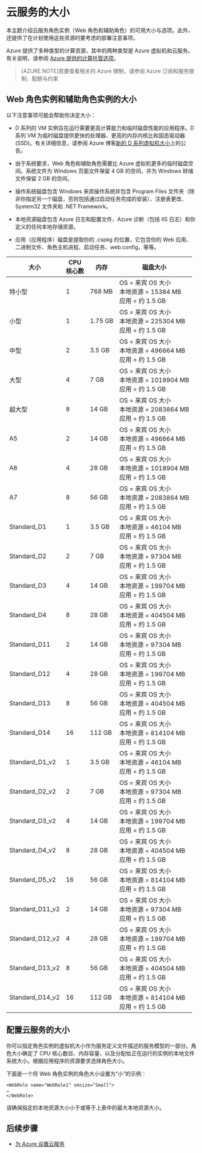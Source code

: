 <properties 
 pageTitle="云服务的大小" 
 description="列出 Azure 云服务 Web 角色和辅助角色的不同大小。" 
 services="cloud-services" 
 documentationCenter="" 
 authors="Thraka" 
 manager="timlt" 
 editor=""/>
<tags 
 ms.service="cloud-services" 
 ms.date="09/14/2015"
 wacn.date="01/27/2016"/>
 
# 云服务的大小

本主题介绍云服务角色实例（Web 角色和辅助角色）的可用大小与选项。此外，还提供了在计划使用这些资源时要考虑的部署注意事项。

Azure 提供了多种类型的计算资源，其中的两种类型是 Azure 虚拟机和云服务。有关说明，请参阅 [Azure 提供的计算托管选项](/documentation/articles/fundamentals-application-models)。

> [AZURE.NOTE]若要查看相关的 Azure 限制，请参阅 <!--[-->Azure 订阅和服务限制、配额与约束<!--](/documentation/articles/azure-subscription-service-limits)-->

## Web 角色实例和辅助角色实例的大小

以下注意事项可能会帮助你决定大小：

* D 系列的 VM 实例旨在运行需要更高计算能力和临时磁盘性能的应用程序。D 系列 VM 为临时磁盘提供更快的处理器、更高的内存内核比和固态驱动器 (SSD)。有关详细信息，请参阅 Azure 博客[新的 D 系列虚拟机大小](http://azure.microsoft.com/blog/2014/09/22/new-d-series-virtual-machine-sizes/)上的公告。  

* 由于系统要求，Web 角色和辅助角色需要比 Azure 虚拟机更多的临时磁盘空间。系统文件为 Windows 页面文件保留 4 GB 的空间，并为 Windows 转储文件保留 2 GB 的空间。

* 操作系统磁盘包含 Windows 来宾操作系统并包含 Program Files 文件夹（除非你指定另一个磁盘，否则包括通过启动任务完成的安装）、注册表更改、System32 文件夹和 .NET Framework。

* 本地资源磁盘包含 Azure 日志和配置文件、Azure 诊断（包括 IIS 日志）和你定义的任何本地存储资源。

* 应用（应用程序）磁盘是提取你的 .cspkg 的位置，它包含你的 Web 应用、二进制文件、角色主机进程、启动任务、web.config，等等。

|大小|CPU<br>核心数|内存|磁盘大小|
|---|---|---|---|
|特小型|1|768 MB|OS = 来宾 OS 大小<br/>本地资源 = 15384 MB<br/>应用 = 约 1.5 GB|
|小型|1|1\.75 GB|OS = 来宾 OS 大小<br/>本地资源 = 225304 MB<br/>应用 = 约 1.5 GB|
|中型|2|3\.5 GB|OS = 来宾 OS 大小<br/>本地资源 = 496664 MB<br/>应用 = 约 1.5 GB|
|大型|4|7 GB|OS = 来宾 OS 大小<br/>本地资源 = 1018904 MB<br/>应用 = 约 1.5 GB|
|超大型|8|14 GB|OS = 来宾 OS 大小<br/>本地资源 = 2083864 MB<br/>应用 = 约 1.5 GB|
|A5|2|14 GB|OS = 来宾 OS 大小<br/>本地资源 = 496664 MB<br/>应用 = 约 1.5 GB|
|A6|4|28 GB|OS = 来宾 OS 大小<br/>本地资源 = 1018904 MB<br/>应用 = 约 1.5 GB|
|A7|8|56 GB|OS = 来宾 OS 大小<br/>本地资源 = 2083864 MB<br/>应用 = 约 1.5 GB
|Standard\_D1|1|3\.5 GB|OS = 来宾 OS 大小<br/>本地资源 = 46104 MB<br/>应用 = 约 1.5 GB|
|Standard\_D2|2|7 GB|OS = 来宾 OS 大小<br/>本地资源 = 97304 MB<br/>应用 = 约 1.5 GB|
|Standard\_D3|4|14 GB|OS = 来宾 OS 大小<br/>本地资源 = 199704 MB<br/>应用 = 约 1.5 GB|
|Standard\_D4|8|28 GB|OS = 来宾 OS 大小<br/>本地资源 = 404504 MB<br/>应用 = 约 1.5 GB|
|Standard\_D11|2|14 GB|OS = 来宾 OS 大小<br/>本地资源 = 97304 MB<br/>应用 = 约 1.5 GB|
|Standard\_D12|4|28 GB|OS = 来宾 OS 大小<br/>本地资源 = 199704 MB<br/>应用 = 约 1.5 GB|
|Standard\_D13|8|56 GB|OS = 来宾 OS 大小<br/>本地资源 = 404504 MB<br/>应用 = 约 1.5 GB|
|Standard\_D14|16|112 GB|OS = 来宾 OS 大小<br/>本地资源 = 814104 MB<br/>应用 = 约 1.5 GB|
|Standard\_D1\_v2|1|3\.5 GB|OS = 来宾 OS 大小<br/>本地资源 = 46104 MB<br/>应用 = 约 1.5 GB|
|Standard\_D2\_v2|2|7 GB|OS = 来宾 OS 大小<br/>本地资源 = 97304 MB<br/>应用 = 约 1.5 GB|
|Standard\_D3\_v2|4|14 GB|OS = 来宾 OS 大小<br/>本地资源 = 199704 MB<br/>应用 = 约 1.5 GB|
|Standard\_D4\_v2|8|28 GB|OS = 来宾 OS 大小<br/>本地资源 = 404504 MB<br/>应用 = 约 1.5 GB|
|Standard\_D5\_v2|16|56 GB|OS = 来宾 OS 大小<br/>本地资源 = 814104 MB<br/>应用 = 约 1.5 GB|
|Standard\_D11\_v2|2|14 GB|OS = 来宾 OS 大小<br/>本地资源 = 97304 MB<br/>应用 = 约 1.5 GB|
|Standard\_D12\_v2|4|28 GB|OS = 来宾 OS 大小<br/>本地资源 = 199704 MB<br/>应用 = 约 1.5 GB|
|Standard\_D13\_v2|8|56 GB|OS = 来宾 OS 大小<br/>本地资源 = 404504 MB<br/>应用 = 约 1.5 GB|
|Standard\_D14\_v2|16|112 GB|OS = 来宾 OS 大小<br/>本地资源 = 814104 MB<br/>应用 = 约 1.5 GB|
## 配置云服务的大小

你可以指定角色实例的虚拟机大小作为服务定义文件描述的服务模型的一部分。角色大小确定了 CPU 核心数目、内存容量，以及分配给正在运行的实例的本地文件系统大小。根据应用程序的资源要求选择角色大小。

下面是一个将 Web 角色实例的角色大小设置为“小”的示例：


    <WebRole name="WebRole1" vmsize="Small">
    …
    </WebRole>

请确保指定的本地资源大小小于或等于上表中的最大本地资源大小。
## 后续步骤

* [为 Azure 设置云服务](https://msdn.microsoft.com/zh-cn/library/hh124108)

<!---HONumber=79-->